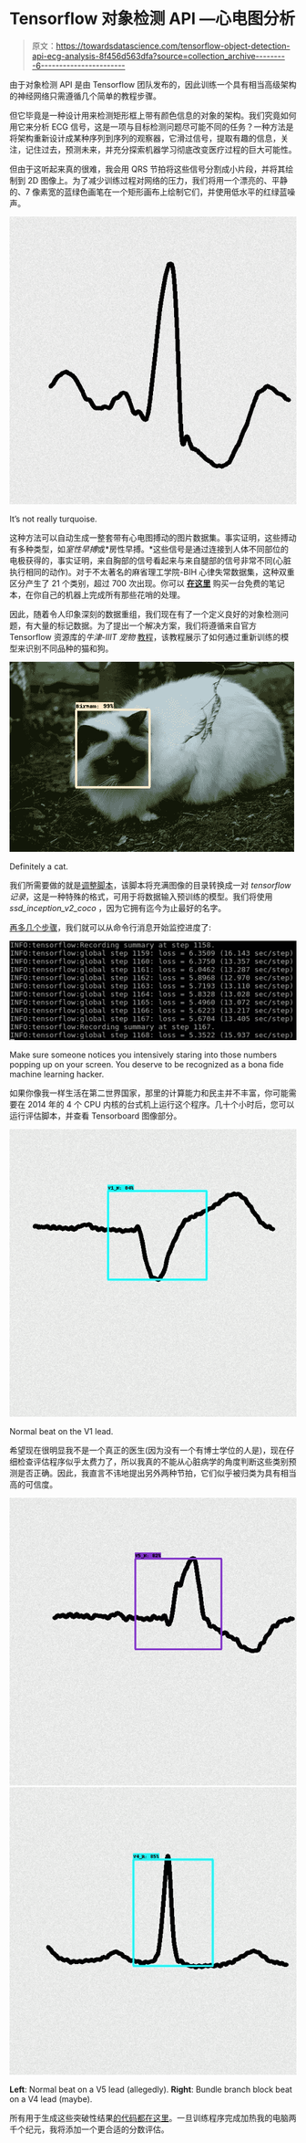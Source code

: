 # Tensorflow 对象检测 API —心电图分析

> 原文：<https://towardsdatascience.com/tensorflow-object-detection-api-ecg-analysis-8f456d563dfa?source=collection_archive---------6----------------------->

由于对象检测 API 是由 Tensorflow 团队发布的，因此训练一个具有相当高级架构的神经网络只需遵循几个简单的教程步骤。

但它毕竟是一种设计用来检测矩形框上带有颜色信息的对象的架构。我们究竟如何用它来分析 ECG 信号，这是一项与目标检测问题尽可能不同的任务？一种方法是将架构重新设计成某种序列到序列的观察器，它滑过信号，提取有趣的信息，关注，记住过去，预测未来，并充分探索机器学习彻底改变医疗过程的巨大可能性。

但由于这听起来真的很难，我会用 QRS 节拍将这些信号分割成小片段，并将其绘制到 2D 图像上。为了减少训练过程对网络的压力，我们将用一个漂亮的、平静的、7 像素宽的蓝绿色画笔在一个矩形画布上绘制它们，并使用低水平的红绿蓝噪声。

![](img/2581e5e33bcc2994a93318229f49e939.png)

It’s not really turquoise.

这种方法可以自动生成一整套带有心电图搏动的图片数据集。事实证明，这些搏动有多种类型，如*室性早搏*或*房性早搏。*这些信号是通过连接到人体不同部位的电极获得的，事实证明，来自胸部的信号看起来与来自腿部的信号非常不同(心脏执行相同的动作)。对于不太著名的麻省理工学院-BIH 心律失常数据集，这种双重区分产生了 21 个类别，超过 700 次出现。你可以 [**在这里**](https://github.com/Nospoko/qrs-object/blob/master/main.ipynb) 购买一台免费的笔记本，在你自己的机器上完成所有那些花哨的处理。

因此，随着令人印象深刻的数据重组，我们现在有了一个定义良好的对象检测问题，有大量的标记数据。为了提出一个解决方案，我们将遵循来自官方 Tensorflow 资源库的*牛津-IIIT 宠物* [教程](https://github.com/tensorflow/models/blob/master/research/object_detection/g3doc/running_pets.md)，该教程展示了如何通过重新训练的模型来识别不同品种的猫和狗。

![](img/d7a761b16b0a5ecfee0a111fa31e2765.png)

Definitely a cat.

我们所需要做的就是[调整脚本](https://github.com/Nospoko/qrs-object/blob/master/create_tf_record.py)，该脚本将充满图像的目录转换成一对 *tensorflow 记录*，这是一种特殊的格式，可用于将数据输入预训练的模型。我们将使用 *ssd_inception_v2_coco* ，因为它拥有迄今为止最好的名字。

[再多几个步骤](https://github.com/tensorflow/models/blob/master/object_detection/g3doc/running_locally.md)，我们就可以从命令行消息开始监控进度了:

![](img/62aff749edbc375bd84bd7c18dde449a.png)

Make sure someone notices you intensively staring into those numbers popping up on your screen. You deserve to be recognized as a bona fide machine learning hacker.

如果你像我一样生活在第二世界国家，那里的计算能力和民主并不丰富，你可能需要在 2014 年的 4 个 CPU 内核的台式机上运行这个程序。几十个小时后，您可以运行评估脚本，并查看 Tensorboard 图像部分。

![](img/afc34c1beb1ad88cad45e1e40b45e652.png)

Normal beat on the V1 lead.

希望现在很明显我不是一个真正的医生(因为没有一个有博士学位的人是)，现在仔细检查评估程序似乎太费力了，所以我真的不能从心脏病学的角度判断这些类别预测是否正确。因此，我直言不讳地提出另外两种节拍，它们似乎被归类为具有相当高的可信度。

![](img/2ebfb8438ebf9d02f6eefbe067b6c1fa.png)![](img/b06883c9741c181af4407a7e8993cf2a.png)

**Left**: Normal beat on a V5 lead (allegedly). **Right**: Bundle branch block beat on a V4 lead (maybe).

所有用于生成这些突破性结果[的代码都在这里](https://github.com/Nospoko/qrs-object)。一旦训练程序完成加热我的电脑两千个纪元，我将添加一个更合适的分数评估。
